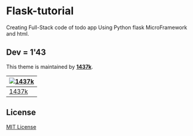 # Flask-tutorial
Creating Full-Stack code of todo app Using Python flask MicroFramework and html.

## Dev = 1'43
This theme is maintained by [**1437k**](https://github.com/iamvk1437k).

[![1437k](https://github.com/iamvk1437k.png?size=100)](https://github.com/iamvk1437k) |
--- |
[1437k](https://github.com/iamvk1437k) |

## License

[MIT License](./LICENSE)
